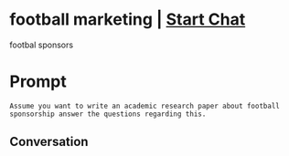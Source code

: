 

# football marketing | [Start Chat](https://gptcall.net/chat.html?data=%7B%22contact%22%3A%7B%22id%22%3A%22oVX_azVKKKooO4D-n9bAr%22%2C%22flow%22%3Atrue%7D%7D)
footbal sponsors

# Prompt

```
Assume you want to write an academic research paper about football sponsorship answer the questions regarding this.
```



## Conversation



